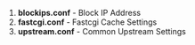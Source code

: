 1. **blockips.conf** - Block IP Address
1. **fastcgi.conf** -  Fastcgi Cache Settings
1. **upstream.conf** - Common Upstream Settings